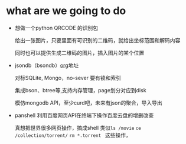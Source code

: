 # what are we going to do


- 想做一个python QRCODE 的识别包

  给出一张图片，只要里面有可识别的二维码，就给出坐标范围和解码内容
  
  同时也可以提供生成二维码的图片，插入图片的某个位置
  
- jsondb（bsondb）[org](https://github.com/bsondb)地址
  
  对标SQLite, Mongo，no-sever 要有锁和索引
  
  集成bson、btree等,支持内存管理，page划分对应到disk
  
  模仿mongodb API，至少curd吧，未来有json的聚合，导入导出

- panshell 利用百度网页API在终端下操作百度云盘的增删改查
  
  真想把世界很多网页操作，搞成shell 类似`ls /movie` `ce /collection/torrent/` `rm *.torrent ` 这些操作，

   
  
  
